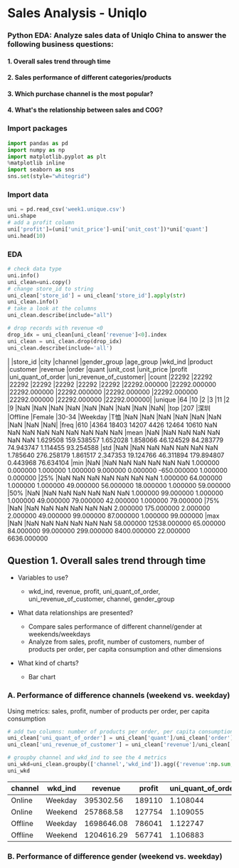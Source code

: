 # Sales Analysis - Uniqlo
### Python EDA: Analyze sales data of Uniqlo China to answer the following business questions:
#### 1. Overall sales trend through time 
#### 2. Sales performance of different categories/products 
#### 3. Which purchase channel is the most popular? 
#### 4. What's the relationship between sales and COG? 

### Import packages
```Python
import pandas as pd
import numpy as np
import matplotlib.pyplot as plt
%matplotlib inline
import seaborn as sns
sns.set(style="whitegrid")
```

### Import data
```Python
uni = pd.read_csv('week1.unique.csv')
uni.shape
# add a profit column
uni['profit']=(uni['unit_price']-uni['unit_cost'])*uni['quant']
uni.head(10)
```

### EDA
```Python
# check data type
uni.info()
uni_clean=uni.copy()
# change store_id to string
uni_clean['store_id'] = uni_clean['store_id'].apply(str)
uni_clean.info()
# take a look at the columns
uni_clean.describe(include="all")

# drop records with revenue <0
drop_idx = uni_clean[uni_clean['revenue']<0].index
uni_clean = uni_clean.drop(drop_idx)
uni_clean.describe(include='all')
```
|   |store_id	|city	|channel	|gender_group	|age_group	|wkd_ind	|product	|customer	|revenue	|order	|quant	|unit_cost	|unit_price	|profit	|uni_quant_of_order	|uni_revenue_of_customer|
|count	|22292	|22292	|22292	|22292	|22292	|22292	|22292	|22292.000000	|22292.000000	|22292.000000	|22292.000000	|22292.000000	|22292.000000	|22292.000000	|22292.000000	|22292.000000|
|unique	|64	|10	|2	|3	|11	|2	|9	|NaN	|NaN	|NaN	|NaN	|NaN	|NaN	|NaN	|NaN	|NaN|
|top	|207	|深圳	|Offline	|Female	|30-34	|Weekday	|T恤	|NaN	|NaN	|NaN	|NaN	|NaN	|NaN	|NaN	|NaN	|NaN|
|freq	|610	|4364	18403	14207	4426	12464	10610	NaN	NaN	NaN	NaN	NaN	NaN	NaN	NaN	NaN
|mean	|NaN	|NaN	NaN	NaN	NaN	NaN	NaN	1.629508	159.538557	1.652028	1.858066	46.124529	84.283779	74.943747	1.114455	93.254588
|std	|NaN	|NaN	NaN	NaN	NaN	NaN	NaN	1.785640	276.258179	1.861517	2.347353	19.124766	46.311894	179.894807	0.443968	76.634104
|min	|NaN	|NaN	NaN	NaN	NaN	NaN	NaN	1.000000	0.000000	1.000000	1.000000	9.000000	0.000000	-650.000000	1.000000	0.000000
|25%	|NaN	NaN	NaN	NaN	NaN	NaN	NaN	1.000000	64.000000	1.000000	1.000000	49.000000	56.000000	18.000000	1.000000	59.000000
|50%	|NaN	|NaN	NaN	NaN	NaN	NaN	NaN	1.000000	99.000000	1.000000	1.000000	49.000000	79.000000	42.000000	1.000000	79.000000
|75%	|NaN	|NaN	NaN	NaN	NaN	NaN	NaN	2.000000	175.000000	2.000000	2.000000	49.000000	99.000000	87.000000	1.000000	99.000000
|max	|NaN	|NaN	NaN	NaN	NaN	NaN	NaN	58.000000	12538.000000	65.000000	84.000000	99.000000	299.000000	8400.000000	22.000000	6636.000000


## Question 1. Overall sales trend through time
+ Variables to use?
   - wkd_ind, revenue, profit, uni_quant_of_order, uni_revenue_of_customer, channel, gender_group

+ What data relationships are presented?    
   - Compare sales performance of different channel/gender at weekends/weekdays
   - Analyze from sales, profit, number of customers, number of products per order, per capita consumption and other dimensions

+ What kind of charts?    
   - Bar chart

### A. Performance of difference channels (weekend vs. weekday)
Using metrics: sales, profit, number of products per order, per capita consumption
```Python
# add two columns: number of products per order, per capita consumption
uni_clean['uni_quant_of_order'] = uni_clean['quant']/uni_clean['order']
uni_clean['uni_revenue_of_customer'] = uni_clean['revenue']/uni_clean['customer']

# groupby channel and wkd_ind to see the 4 metrics
uni_wkd=uni_clean.groupby(['channel','wkd_ind']).agg({'revenue':np.sum, 'profit': np.sum, 'uni_quant_of_order':np.mean, 'uni_revenue_of_customer':np.mean}).reset_index()
uni_wkd
```
|channel	 |wkd_ind	|revenue  	|profit	|uni_quant_of_order	|uni_revenue_of_customer|
| --------|----------|-----------|--------|--------------------|---------------------- |
|Online	 |Weekday	|395302.56	|189110	|1.108044	         |92.739192 |
|Online	 |Weekend	|257868.58	|127754	|1.109055	         |93.502841 |
|Offline	 |Weekday	|1698646.08	|786041	|1.122747	         |93.686322 |
|Offline	 |Weekend	|1204616.29	|567741	|1.106883	         |92.801170 |

### B. Performance of difference gender (weekend vs. weekday)
